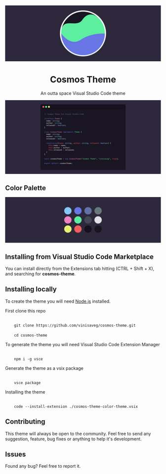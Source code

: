 <p align="center">
   <img src=".github/logo.jpg" width="auto"/>
</p>

<h1 align="center">
    Cosmos Theme
</h1>

<p align="center">
    An outta space Visual Studio Code theme
</p>

<p align="center">
   <img src=".github/preview.jpg" width="auto"/>
</p>

## Color Palette

<p align="center">
    <img src=".github/palette.jpg" width="auto"/>
</p>

## Installing from Visual Studio Code Marketplace

You can install directly from the Extensions tab hitting (CTRL + Shift + X), and searching for **cosmos-theme**.

## Installing locally

To create the theme you will need [Node.js](https://nodejs.org/en/) installed.

First clone this repo

```

    git clone https://github.com/vinisaveg/cosmos-theme.git

    cd cosmos-theme

```

To generate the theme you will need Visual Studio Code Extension Manager

```

    npm i -g vsce

```

Generate the theme as a vsix package

```

    vsce package

```

Installing the theme

```

    code --install-extension ./cosmos-theme-color-theme.vsix

```

## Contributing

This theme will always be open to the community. Feel free to send any suggestion, feature, bug fixes or anything to help it's development.

## Issues

Found any bug? Feel free to report it.
